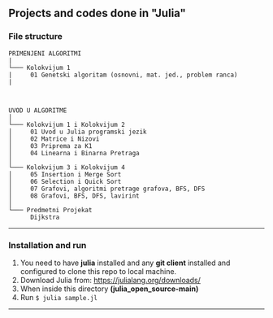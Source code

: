 ## Projects and codes done in "Julia"

<h3> File structure </h3>

```
PRIMENJENI ALGORITMI
|
└─── Kolokvijum 1
|     01 Genetski algoritam (osnovni, mat. jed., problem ranca)
|



UVOD U ALGORITME
│  
└─── Kolokvijum 1 i Kolokvijum 2
│     01 Uvod u Julia programski jezik
│     02 Matrice i Nizovi
│     03 Priprema za K1
│     04 Linearna i Binarna Pretraga
│      
└─── Kolokvijum 3 i Kolokvijum 4
│     05 Insertion i Merge Sort
│     06 Selection i Quick Sort
│     07 Grafovi, algoritmi pretrage grafova, BFS, DFS
│     08 Grafovi, BFS, DFS, lavirint
│
└─── Predmetni Projekat
      Dijkstra

```

<hr>
<h3> Installation and run </h3>

1. You need to have <b>julia</b> installed and any <b>git client</b> installed and configured to clone this repo to local machine.
2. Download Julia from: https://julialang.org/downloads/
3. When inside this directory <b>(julia_open_source-main)</b>
4. Run `$ julia sample.jl`

<hr>
